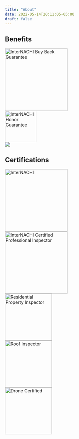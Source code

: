 ```yaml
---
title: "About"
date: 2022-05-14T20:11:05-05:00
draft: false
---
```

<h2>Benefits</h2>
<div class="flex-contact">
  <div>
    <img src="/certs/buy_back.png" alt="InterNACHI Buy Back Guarantee" height="200" width=“200”>
  </div>
  <div>
      <img src="/certs/honor.png" alt="InterNACHI Honor Guarantee" height="100">
      <div>
        <img src=“/certs/honor.png”height=“100”>
      </div>  
  </div>
</div>
<div class="line-dotted"></div>
<h2>Certifications</h2>
<div class="flex-contact">
  <div>
    <img src="/certs/internachi.png" alt="InterNACHI" height="200">
  </div>
  <div>
      <img src="/certs/cpi.png" alt="InterNACHI Certified Professional Inspector" height="200">
  </div>
</div>
<div class="flex-contact">
  <div>
    <img src="/certs/residential.png" alt="Residential Property Inspector" height="150">
  </div>
  <div>
      <img src="/certs/roof.png" alt="Roof Inspector" height="150">
  </div>
  <div>
      <img src="/certs/drone.png" alt="Drone Certified" height="150">
  </div>
</div>